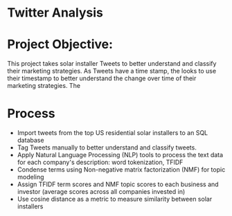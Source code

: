 Twitter Analysis
================


# Project Objective:

This project takes solar installer Tweets to better understand and classify their marketing strategies. As Tweets have a time stamp, the looks to use their timestamp to better understand the change over time of their marketing strategies. The 


# Process
* Import tweets from the top US residential solar installers to an SQL database
* Tag Tweets manually to better understand and classify tweets.
*  Apply Natural Language Processing (NLP) tools to process the text data for each company's description: word tokenization, TFIDF
* Condense terms using Non-negative matrix factorization (NMF) for topic modeling
* Assign TFIDF term scores and NMF topic scores to each business and investor (average scores across all companies invested in)
* Use cosine distance as a metric to measure similarity between solar installers




